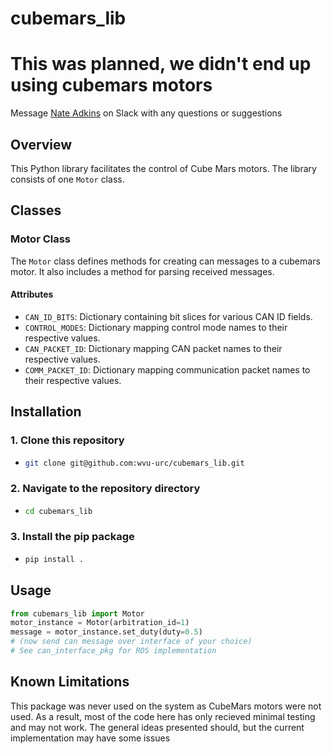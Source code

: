 # cubemars_lib

# This was planned, we didn't end up using cubemars motors

Message [Nate Adkins](mailto:npa00003@mix.wvu.edu) on Slack with any questions or suggestions

## Overview

This Python library facilitates the control of Cube Mars motors. The library consists of one `Motor` class. 

## Classes

### Motor Class

The `Motor` class defines methods for creating can messages to a cubemars motor. It also includes a method for parsing received messages.

#### Attributes
- `CAN_ID_BITS`: Dictionary containing bit slices for various CAN ID fields.
- `CONTROL_MODES`: Dictionary mapping control mode names to their respective values.
- `CAN_PACKET_ID`: Dictionary mapping CAN packet names to their respective values.
- `COMM_PACKET_ID`: Dictionary mapping communication packet names to their respective values.

## Installation 

### 1. Clone this repository
- ```bash
  git clone git@github.com:wvu-urc/cubemars_lib.git
  ```
### 2. Navigate to the repository directory 
- ```bash
  cd cubemars_lib
  ```
### 3. Install the pip package
- ```bash 
  pip install . 
  ```

## Usage
```python
from cubemars_lib import Motor
motor_instance = Motor(arbitration_id=1)
message = motor_instance.set_duty(duty=0.5)
# (now send can message over interface of your choice)
# See can_interface_pkg for ROS implementation
```

## Known Limitations
This package was never used on the system as CubeMars motors were not used. As a result, most of the code here has only recieved minimal testing and may not work. The general ideas presented should, but the current implementation may have some issues